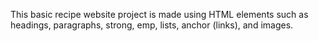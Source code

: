 This basic recipe website project is made using HTML elements such as headings, paragraphs, strong, emp, lists, anchor (links), and images. 